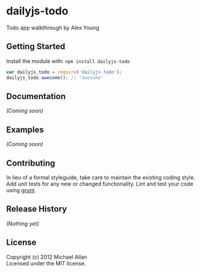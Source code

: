 # dailyjs-todo

Todo app walkthrough by Alex Young

## Getting Started
Install the module with: `npm install dailyjs-todo`

```javascript
var dailyjs_todo = require('dailyjs-todo');
dailyjs_todo.awesome(); // "awesome"
```

## Documentation
_(Coming soon)_

## Examples
_(Coming soon)_

## Contributing
In lieu of a formal styleguide, take care to maintain the existing coding style. Add unit tests for any new or changed functionality. Lint and test your code using [grunt](https://github.com/cowboy/grunt).

## Release History
_(Nothing yet)_

## License
Copyright (c) 2012 Michael Allan  
Licensed under the MIT license.
